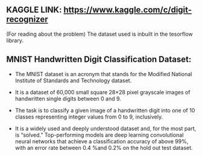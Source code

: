 ## KAGGLE LINK: https://www.kaggle.com/c/digit-recognizer
(For reading about the problem)
The dataset used is inbuilt in the tesorflow library.

## MNIST Handwritten Digit Classification Dataset:

- The MNIST dataset is an acronym that stands for the Modified National Institute of Standards and Technology dataset.

- It is a dataset of 60,000 small square 28×28 pixel grayscale images of handwritten single digits between 0 and 9.

- The task is to classify a given image of a handwritten digit into one of 10 classes representing integer values from 0 to 9, inclusively.

- It is a widely used and deeply understood dataset and, for the most part, is “solved.” Top-performing models are 
deep learning convolutional neural networks that achieve a classification accuracy of above 99%,
with an error rate between 0.4 %and 0.2% on the hold out test dataset.
